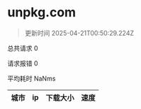 
  # unpkg.com

  > 更新时间 2025-04-21T00:50:29.224Z
  
  总共请求 0

  请求报错 0

  平均耗时 NaNms

|城市|ip|下载大小|速度|
|-----|----------|---|---|

  